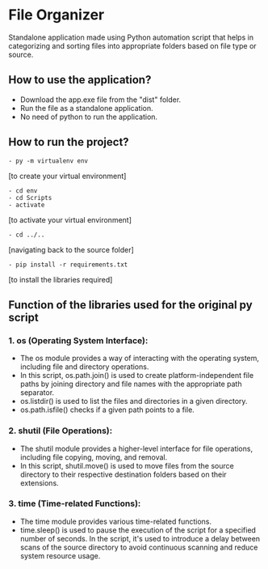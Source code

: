 # File Organizer
Standalone application made using Python automation script that helps in categorizing and sorting files into appropriate folders based on file type or source.

## How to use the application?
- Download the app.exe file from the "dist" folder.
- Run the file as a standalone application.
- No need of python to run the application.

## How to run the project?
```
- py -m virtualenv env 
```
  [to create your virtual environment]

```
- cd env
- cd Scripts
- activate 
```
  [to activate your virtual environment]

```
- cd ../.. 
```
  [navigating back to the source folder]
  
```
- pip install -r requirements.txt 
```
  [to install the libraries required]


## Function of the libraries used for the original py script
### 1. os (Operating System Interface):
  - The os module provides a way of interacting with the operating system, including file and directory operations.
  - In this script, os.path.join() is used to create platform-independent file paths by joining directory and file names with the appropriate path separator.
  - os.listdir() is used to list the files and directories in a given directory.
  - os.path.isfile() checks if a given path points to a file.

### 2. shutil (File Operations):
  - The shutil module provides a higher-level interface for file operations, including file copying, moving, and removal.
  -  In this script, shutil.move() is used to move files from the source directory to their respective destination folders based on their extensions.

### 3. time (Time-related Functions):
  - The time module provides various time-related functions.
  - time.sleep() is used to pause the execution of the script for a specified number of seconds. In the script, it's used to introduce a delay between scans of the source directory to avoid continuous scanning and reduce system resource usage.
